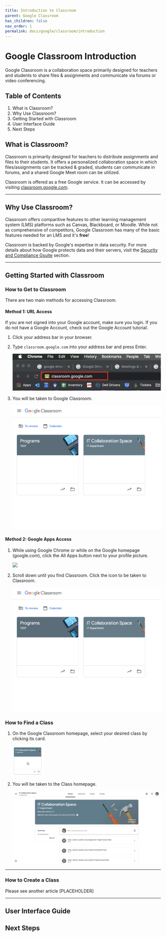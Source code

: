 ```yaml
---
title: Introduction to Classroom
parent: Google Classroom
has_children: false
nav_order: 1
permalink: docs/google/classroom/introduction
---
```


# Google Classroom Introduction

Google Classroom is a collaboration space primarily designed for teachers and students to share files & assignments and communicate via forums or video conferencing.

## Table of Contents
1. What is Classroom?
2. Why Use Classroom?
3. Getting Started with Classroom
4. User Interface Guide
5. Next Steps

## What is Classroom?

Classroom is primarily designed for teachers to distribute assignments and files to their students. It offers a personalized collaboration space in which files/assignments can be tracked & graded, students can communicate in forums, and a shared Google Meet room can be utilized.

Classroom is offered as a free Google service. It can be accessed by visiting <a href="https://classroom.google.com">classroom.google.com</a>.

<hr class="divider" />

## Why Use Classroom?

Classroom offers comparitive features to other learning management system (LMS) platforms such as Canvas, Blackboard, or Moodle. While not as comprehensive of competitors, Google Classroom has many of the basic features needed for an LMS and it's <b>free</b>!

Classroom is backed by Google's expertise in data security. For more details about how Google protects data and their servers, visit the <a href="/docs/securitycompliance/gsuite.html">Security and Compliance Gsuite</a> section.

<hr class="divider" />

## Getting Started with Classroom

### How to Get to Classroom

There are two main methods for accessing Classroom.

#### Method 1: URL Access

If you are not signed into your Google account, make sure you login. If you do not have a Google Account, check out the Google Account tutorial.

1. Click your address bar in your browser.
2. Type <code>classroom.google.com</code> into your address bar and press Enter.

     <a class="image" href="/assets/google/classroom/classroomURL.png"><img src="/assets/google/classroom/classroomURL.png" /></a>

3. You will be taken to Google Classroom.

     <a class="image" href="/assets/google/classroom/classroomLanding.png"><img src="/assets/google/classroom/classroomLanding.png" /></a>

#### Method 2: Google Apps Access

1. While using Google Chrome or while on the Google homepage (google.com), click the All Apps button next to your profile picture.

     <a class="image" href="/assets/google/classroom/classroomInApps.png"><img src="/assets/google/classroom/classroomInApps.png" /></a>

2. Scroll down until you find Classroom. Click the icon to be taken to Classroom.

     <a class="image" href="/assets/google/classroom/classroomLanding.png"><img src="/assets/google/classroom/classroomLanding.png" /></a>

### How to Find a Class

1. On the Google Classroom homepage, select your desired class by clicking its card.

     <a class="image" href="/assets/google/classroom/classCardClick.png"><img width="100px" src="/assets/google/classroom/classCardClick.png" /></a>

2. You will be taken to the Class homepage.

     <a class="image" href="/assets/google/classroom/classpage.png"><img src="/assets/google/classroom/classpage.png" /></a>

<hr class="divider" />

### How to Create a Class

Please see another article [PLACEHOLDER]

<hr class="divider" />

## User Interface Guide

## Next Steps
